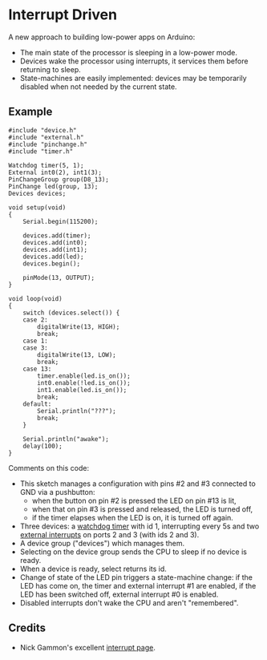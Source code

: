 Interrupt Driven
================

A new approach to building low-power apps on Arduino:
* The main state of the processor is sleeping in a low-power mode.
* Devices wake the processor using interrupts, it services them before returning to sleep.
* State-machines are easily implemented: devices may be temporarily disabled when not needed by the current state.

Example
-------

    #include "device.h"
    #include "external.h"
    #include "pinchange.h"
    #include "timer.h"
    
    Watchdog timer(5, 1);
    External int0(2), int1(3);
    PinChangeGroup group(D8_13);
    PinChange led(group, 13);
    Devices devices;
    
    void setup(void)
    {
    	Serial.begin(115200);
    
    	devices.add(timer);
    	devices.add(int0);
    	devices.add(int1);
        devices.add(led);
    	devices.begin();
    	 
    	pinMode(13, OUTPUT);
    }
    
    void loop(void)
    {
    	switch (devices.select()) {
    	case 2:
    		digitalWrite(13, HIGH);
    		break;
    	case 1:
    	case 3:
    		digitalWrite(13, LOW);
    		break;
    	case 13:
            timer.enable(led.is_on());
            int0.enable(!led.is_on());
            int1.enable(led.is_on());
    		break;
    	default:
    		Serial.println("???");
    		break;
    	}
    
    	Serial.println("awake");
    	delay(100);
    }

Comments on this code:
* This sketch manages a configuration with pins #2 and #3 connected to GND via a pushbutton:
  - when the button on pin #2 is pressed the LED on pin #13 is lit,
  - when that on pin #3 is pressed and released, the LED is turned off,
  - if the timer elapses when the LED is on, it is turned off again.
* Three devices: a 
[watchdog timer](http://evothings.com/watchdog-timers-how-to-reduce-power-usage-in-your-arduino-projects/) 
  with id 1, interrupting every 5s and two
  [external interrupts](http://gonium.net/md/2006/12/20/handling-external-interrupts-with-arduino/) 
  on ports 2 and 3 (with ids 2 and 3).
* A device group ("devices") which manages them.
* Selecting on the device group sends the CPU to sleep if no device is ready.
* When a device is ready, select returns its id.
* Change of state of the LED pin triggers a state-machine change: if the LED has come on, the timer and external interrupt #1 are enabled, if the LED has been switched off, external interrupt #0 is enabled.
* Disabled interrupts don't wake the CPU and aren't "remembered".

Credits
-------
* Nick Gammon's excellent [interrupt page](http://gammon.com.au/interrupts).
